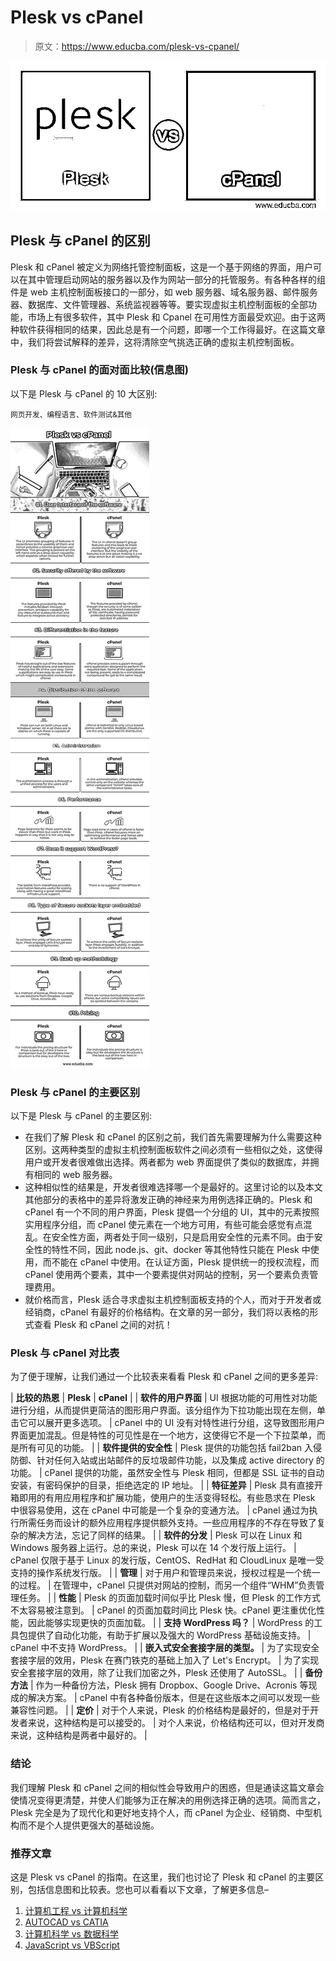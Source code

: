 # Plesk vs cPanel

> 原文：<https://www.educba.com/plesk-vs-cpanel/>

![Plesk vs cPanel](img/79cfe0aace785aca2a76550234027a9c.png)



## Plesk 与 cPanel 的区别

Plesk 和 cPanel 被定义为网络托管控制面板，这是一个基于网络的界面，用户可以在其中管理启动网站的服务器以及作为网站一部分的托管服务。有各种各样的组件是 web 主机控制面板接口的一部分，如 web 服务器、域名服务器、邮件服务器、数据库、文件管理器、系统监视器等等。要实现虚拟主机控制面板的全部功能，市场上有很多软件，其中 Plesk 和 Cpanel 在可用性方面最受欢迎。由于这两种软件获得相同的结果，因此总是有一个问题，即哪一个工作得最好。在这篇文章中，我们将尝试解释的差异，这将清除空气挑选正确的虚拟主机控制面板。

### Plesk 与 cPanel 的面对面比较(信息图)

以下是 Plesk 与 cPanel 的 10 大区别:

<small>网页开发、编程语言、软件测试&其他</small>

![Plesk-vs-cPanel-info](img/0703b802b392b6a208f61d85426c18e0.png)



### Plesk 与 cPanel 的主要区别

以下是 Plesk 与 cPanel 的主要区别:

*   在我们了解 Plesk 和 cPanel 的区别之前，我们首先需要理解为什么需要这种区别。这两种类型的虚拟主机控制面板软件之间必须有一些相似之处，这使得用户或开发者很难做出选择。两者都为 web 界面提供了类似的数据库，并拥有相同的 web 服务器。
*   这种相似性的结果是，开发者很难选择哪一个是最好的。这里讨论的以及本文其他部分的表格中的差异将激发正确的神经来为用例选择正确的。Plesk 和 cPanel 有一个不同的用户界面，Plesk 提倡一个分组的 UI，其中的元素按照实用程序分组，而 cPanel 使元素在一个地方可用，有些可能会感觉有点混乱。在安全性方面，两者处于同一级别，只是启用安全性的元素不同。由于安全性的特性不同，因此 node.js、git、docker 等其他特性只能在 Plesk 中使用，而不能在 cPanel 中使用。在认证方面，Plesk 提供统一的授权流程，而 cPanel 使用两个要素，其中一个要素提供对网站的控制，另一个要素负责管理费用。
*   就价格而言，Plesk 适合寻求虚拟主机控制面板支持的个人，而对于开发者或经销商，cPanel 有最好的价格结构。在文章的另一部分，我们将以表格的形式查看 Plesk 和 cPanel 之间的对抗！

### Plesk 与 cPanel 对比表

为了便于理解，让我们通过一个比较表来看看 Plesk 和 cPanel 之间的更多差异:

| **比较的热恩** | **Plesk** | **cPanel** |
| **软件的用户界面** | UI 根据功能的可用性对功能进行分组，从而提供更简洁的图形用户界面。该分组作为下拉功能出现在左侧，单击它可以展开更多选项。 | cPanel 中的 UI 没有对特性进行分组，这导致图形用户界面更加混乱。但是特性的可见性是在一个地方，这使得它不是一个下拉菜单，而是所有可见的功能。 |
| **软件提供的安全性** | Plesk 提供的功能包括 fail2ban 入侵防御、针对任何入站或出站邮件的反垃圾邮件功能，以及集成 active directory 的功能。 | cPanel 提供的功能，虽然安全性与 Plesk 相同，但都是 SSL 证书的自动安装，有密码保护的目录，拒绝选定的 IP 地址。 |
| **特征差异** | Plesk 具有直接开箱即用的有用应用程序和扩展功能，使用户的生活变得轻松。有些恳求在 Plesk 中很容易使用，这在 cPanel 中可能是一个复杂的变通方法。 | cPanel 通过为执行所需任务而设计的额外应用程序提供额外支持。一些应用程序的不存在导致了复杂的解决方法，忘记了同样的结果。 |
| **软件的分发** | Plesk 可以在 Linux 和 Windows 服务器上运行。总的来说，Plesk 可以在 14 个发行版上运行。 | cPanel 仅限于基于 Linux 的发行版，CentOS、RedHat 和 CloudLinux 是唯一受支持的操作系统发行版。 |
| **管理** | 对于用户和管理员来说，授权过程是一个统一的过程。 | 在管理中，cPanel 只提供对网站的控制，而另一个组件“WHM”负责管理任务。 |
| **性能** | Plesk 的页面加载时间似乎比 Plesk 慢，但 Plesk 的工作方式不太容易被注意到。 | cPanel 的页面加载时间比 Plesk 快。cPanel 更注重优化性能，因此能够实现更快的页面加载。 |
| **支持 WordPress 吗？** | WordPress 的工具包提供了自动化功能，有助于扩展以及强大的 WordPress 基础设施支持。 | cPanel 中不支持 WordPress。 |
| **嵌入式安全套接字层的类型。** | 为了实现安全套接字层的效用，Plesk 在赛门铁克的基础上加入了 Let's Encrypt。 | 为了实现安全套接字层的效用，除了让我们加密之外，Plesk 还使用了 AutoSSL。 |
| **备份方法** | 作为一种备份方法，Plesk 拥有 Dropbox、Google Drive、Acronis 等现成的解决方案。 | cPanel 中有各种备份版本，但是在这些版本之间可以发现一些兼容性问题。 |
| **定价** | 对于个人来说，Plesk 的价格结构是最好的，但是对于开发者来说，这种结构是可以接受的。 | 对个人来说，价格结构还可以，但对开发商来说，这种结构是两者中最好的。 |

### 结论

我们理解 Plesk 和 cPanel 之间的相似性会导致用户的困惑，但是通读这篇文章会使情况变得更清楚，并使人们能够为正在解决的用例选择正确的选项。简而言之，Plesk 完全是为了现代化和更好地支持个人，而 cPanel 为企业、经销商、中型机构而不是个人提供更强大的基础设施。

### 推荐文章

这是 Plesk vs cPanel 的指南。在这里，我们也讨论了 Plesk 和 cPanel 的主要区别，包括信息图和比较表。您也可以看看以下文章，了解更多信息–

1.  [计算机工程 vs 计算机科学](https://www.educba.com/computer-engineering-vs-computer-science/)
2.  [AUTOCAD vs CATIA](https://www.educba.com/autocad-vs-catia/)
3.  [计算机科学 vs 数据科学](https://www.educba.com/computer-science-vs-data-science/)
4.  [JavaScript vs VBScript](https://www.educba.com/javascript-vs-vbscript/)





